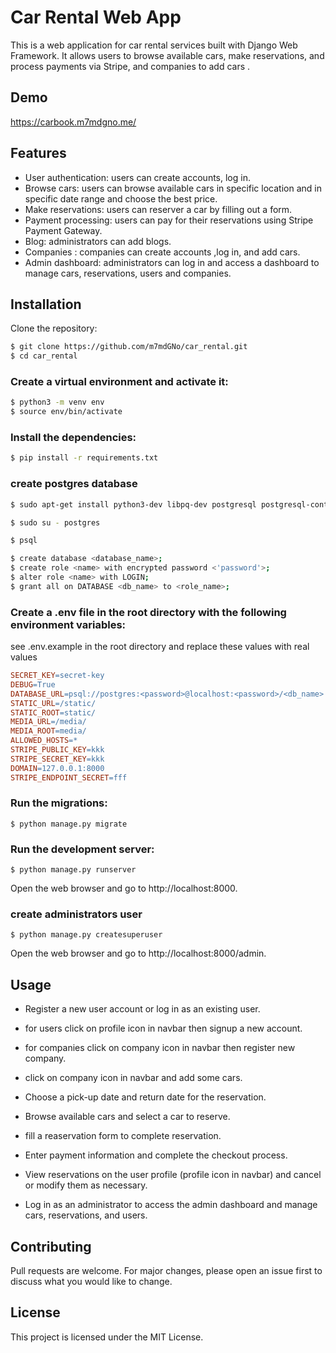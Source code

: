 
# Car Rental Web App

This is a web application for car rental services built with Django Web Framework. It allows users to browse available cars, make reservations, and process payments via Stripe, 
and companies to add cars .

## Demo

https://carbook.m7mdgno.me/



## Features

- User authentication: users can create accounts, log in.
- Browse cars: users can browse available cars in specific location and in specific date range and choose the best price.
- Make reservations: users can reserver a car by filling out a form.
- Payment processing: users can pay for their reservations using Stripe Payment Gateway.
- Blog: administrators can add blogs.
- Companies : companies can create accounts ,log in, and add cars.
- Admin dashboard: administrators can log in and access a dashboard to manage cars, reservations, users and companies.


## Installation
Clone the repository:

```bash
$ git clone https://github.com/m7mdGNo/car_rental.git
$ cd car_rental
```


### Create a virtual environment and activate it:

```bash
$ python3 -m venv env
$ source env/bin/activate
```

### Install the dependencies:

```bash
$ pip install -r requirements.txt
```

### create postgres database
```bash
$ sudo apt-get install python3-dev libpq-dev postgresql postgresql-contrib
```

```bash
$ sudo su - postgres
```
```bash
$ psql
```
```bash
$ create database <database_name>;
$ create role <name> with encrypted password <'password'>;
$ alter role <name> with LOGIN;
$ grant all on DATABASE <db_name> to <role_name>;
```

### Create a .env file in the root directory with the following environment variables:

see .env.example in the root directory and replace these values with real values
```makefile
SECRET_KEY=secret-key
DEBUG=True
DATABASE_URL=psql://postgres:<password>@localhost:<password>/<db_name>
STATIC_URL=/static/
STATIC_ROOT=static/
MEDIA_URL=/media/
MEDIA_ROOT=media/
ALLOWED_HOSTS=*
STRIPE_PUBLIC_KEY=kkk
STRIPE_SECRET_KEY=kkk
DOMAIN=127.0.0.1:8000
STRIPE_ENDPOINT_SECRET=fff
```
### Run the migrations:

```Copy code
$ python manage.py migrate
```

### Run the development server:

```Copy code
$ python manage.py runserver
```

Open the web browser and go to http://localhost:8000.

### create administrators user
```Copy code
$ python manage.py createsuperuser
```

Open the web browser and go to http://localhost:8000/admin.


## Usage
- Register a new user account or log in as an existing user.

- for users click on profile icon in navbar then signup a new account.

- for companies click on company icon in navbar then register new company.

- click on company icon in navbar and add some cars.

- Choose a pick-up date and return date for the reservation.

- Browse available cars and select a car to reserve.

- fill a reaservation form to complete reservation.

- Enter payment information and complete the checkout process.

- View reservations on the user profile (profile icon in navbar) and cancel or modify them as necessary.

- Log in as an administrator to access the admin dashboard and manage cars, reservations, and users.

## Contributing
Pull requests are welcome. For major changes, please open an issue first to discuss what you would like to change.

## License
This project is licensed under the MIT License.